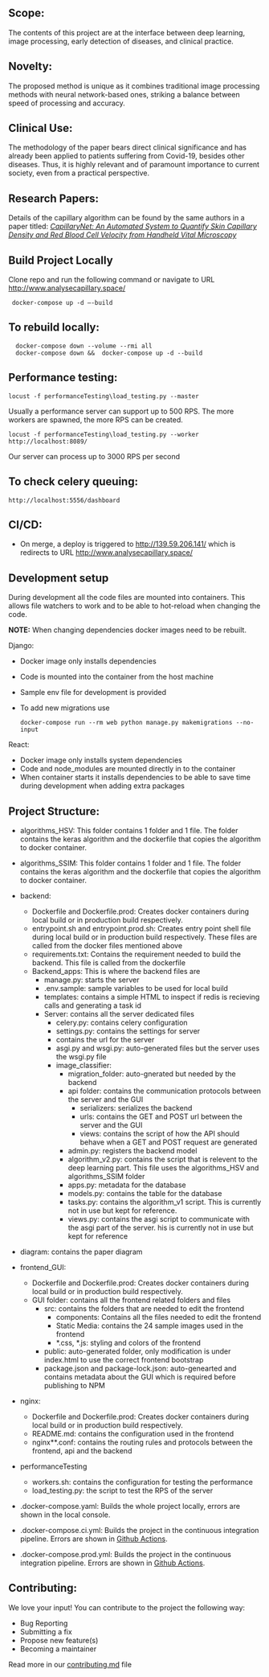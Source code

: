 ## Scope:
The contents of this project are at the interface between deep learning, image processing, early detection of diseases,
and clinical practice.

## Novelty:

The proposed method is unique as it combines traditional image processing methods with neural network-based ones,
striking a balance between speed of processing and accuracy.

## Clinical Use:

The methodology of the paper bears direct clinical significance and has already been applied to patients suffering from
Covid-19, besides other diseases. Thus, it is highly relevant and of paramount importance to current society, even from
a practical perspective.

## Research Papers:

Details of the capillary algorithm can be found by the same authors in a paper titled:
[_CapillaryNet: An Automated System to Quantify Skin Capillary Density and Red Blood Cell Velocity from Handheld Vital
Microscopy_](https://arxiv.org/abs/2104.11574)


## Build Project Locally

Clone repo and run the following command or navigate to URL http://www.analysecapillary.space/

     docker-compose up -d –-build

## To rebuild locally:

      docker-compose down --volume --rmi all
      docker-compose down &&  docker-compose up -d --build

## Performance testing:

    locust -f performanceTesting\load_testing.py --master

Usually a performance server can support up to 500 RPS.
The more workers are spawned, the more RPS can be created.

    locust -f performanceTesting\load_testing.py --worker
    http://localhost:8089/

Our server can process up to 3000 RPS per second

## To check celery queuing:

    http://localhost:5556/dashboard

## CI/CD:

- On merge, a deploy is triggered to http://139.59.206.141/ which is redirects to URL http://www.analysecapillary.space/

## Development setup

During development all the code files are mounted into containers. This allows file watchers to work and to be able to
hot-reload when changing the code.

**NOTE:** When changing dependencies docker images need to be rebuilt.

Django:

- Docker image only installs dependencies
- Code is mounted into the container from the host machine
- Sample env file for development is provided
- To add new migrations use

      docker-compose run --rm web python manage.py makemigrations --no-input

React:

- Docker image only installs system dependencies
- Code and node_modules are mounted directly in to the container
- When container starts it installs dependencies to be able to save time during development when adding extra packages

## Project Structure:

* algorithms_HSV: This folder contains 1 folder and 1 file. The folder contains the keras algorithm and the dockerfile
  that copies the algorithm to docker container.
* algorithms_SSIM: This folder contains 1 folder and 1 file. The folder contains the keras algorithm and the dockerfile
  that copies the algorithm to docker container.
* backend:
    * Dockerfile and Dockerfile.prod: Creates docker containers during local build or in production build respectively.
    * entrypoint.sh and entrypoint.prod.sh: Creates entry point shell file during local build or in production build
      respectively. These files are called from the docker files mentioned above
    * requirements.txt: Contains the requirement needed to build the backend. This file is called from the dockerfile
    * Backend_apps: This is where the backend files are
        * manage.py: starts the server
        * .env.sample: sample variables to be used for local build
        * templates: contains a simple HTML to inspect if redis is recieving calls and generating a task id
        * Server: contains all the server dedicated files
            * celery.py: contains celery configuration
            * settings.py: contains the settings for server
            * contains the url for the server
            * asgi.py and wsgi.py: auto-generated files but the server uses the wsgi.py file
            * image_classifier:
                * migration_folder: auto-gnerated but needed by the backend
                * api folder: contains the communication protocols between the server and the GUI
                    * serializers: serializes the backend
                    * urls: contains the GET and POST url between the server and the GUI
                    * views: contains the script of how the API should behave when a GET and POST request are generated
                * admin.py: registers the backend model
                * algorithm_v2.py: contains the script that is relevent to the deep learning part. This file uses the
                  algorithms_HSV and algorithms_SSIM folder
                * apps.py: metadata for the database
                * models.py: contains the table for the database
                * tasks.py: contains the algorithm_v1 script. This is currently not in use but kept for reference.
                * views.py: contains the asgi script to communicate with the asgi part of the server. his is currently
                  not in use but kept for reference
* diagram: contains the paper diagram
* frontend_GUI:
    * Dockerfile and Dockerfile.prod: Creates docker containers during local build or in production build respectively.
    * GUI folder: contains all the frontend related folders and files
        * src: contains the folders that are needed to edit the frontend
            * components: Contains all the files needed to edit the frontend
            * Static Media: contains the 24 sample images used in the frontend
            * *.css, *.js: styling and colors of the frontend
        * public: auto-generated folder, only modification is under index.html to use the correct frontend bootstrap
        * package.json and package-lock.json: auto-genearted and contains metadata about the GUI which is required
          before publishing to NPM
* nginx:
    * Dockerfile and Dockerfile.prod: Creates docker containers during local build or in production build respectively.
    * README.md: contains the configuration used in the frontend
    * nginx**.conf: contains the routing rules and protocols between the frontend, api and the backend

* performanceTesting
    * workers.sh: contains the configuration for testing the performance
    * load_testing.py: the script to test the RPS of the server
* .docker-compose.yaml: Builds the whole project locally, errors are shown in the local console.
* .docker-compose.ci.yml: Builds the project in the continuous integration pipeline. Errors are shown
  in [Github Actions](https://github.com/magedhelmy1/capillarydetection/actions).
* .docker-compose.prod.yml: Builds the project in the continuous integration pipeline. Errors are shown
  in [Github Actions](https://github.com/magedhelmy1/capillarydetection/actions).

## Contributing:

We love your input! You can contribute to the project the following way:

- Bug Reporting
- Submitting a fix
- Propose new feature(s)
- Becoming a maintainer

Read more in our [contributing.md](https://github.com/magedhelmy1/capillarydetection/blob/master/contributing.md) file


